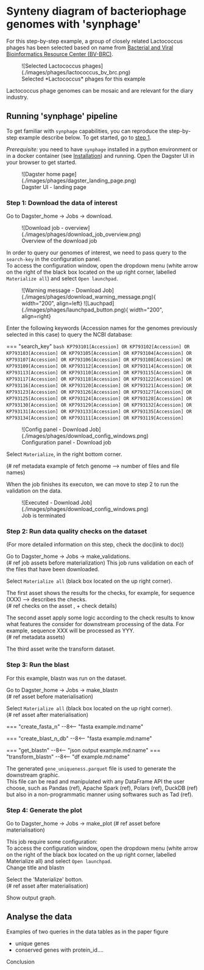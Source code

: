 # Synteny diagram of bacteriophage genomes with 'synphage'

For this step-by-step example, a group of closely related Lactococcus phages has been selected based on name from [Bacterial and Viral Bioinformatics Resource Center (BV-BRC)](https://www.bv-brc.org/view/GenomeList/?eq(genome_name,phage)#view_tab=genomes&filter=keyword(Lactococcus)).  

<figure markdown="span">
    ![Selected Lactococcus phages](./images/phages/lactococcus_bv_brc.png)
    <figcaption>Selected *Lactococcus* phages for this example</figcaption>
</figure>  

Lactococcus phage genomes can be mosaic and are relevant for the diary industry.  

## Running 'synphage' pipeline  

To get familiar with `synphage` capabilities, you can reproduce the step-by-step example describe below. To get started, go to [step 1](#step1-phage-example).  

*Prerequisite:* you need to have `synphage` installed in a python environment or in a docker container (see [Installation](installation.md#pip-install)) and running. Open the Dagster UI in your browser to get started.
<figure markdown="span">
    ![Dagster home page](./images/phages/dagster_landing_page.png)
    <figcaption>Dagster UI - landing page</figcaption>
</figure>


### Step 1: Download the data of interest <a id="step1-phage-example"></a>

Go to Dagster_home -> Jobs -> download.  
<figure markdown="span">
    ![Download job - overview](./images/phages/download_job_overview.png)
    <figcaption>Overview of the download job</figcaption>
</figure>

In order to query our genomes of interest, we need to pass query to the `search-key` in the configuration panel.  
To access the configuration window, open the dropdown menu (white arrow on the right of the black box located on the up right corner, labelled `Materialize all`) and select `Open launchpad`.  
<figure markdown="span">
    ![Warning message - Download Job](./images/phages/download_warning_message.png){ width="200", align=left}
    <!-- <figcaption>Warning message - Download job</figcaption> -->
    ![Lauchpad](./images/phages/launchpad_button.png){ width="200", align=right}
    <!-- <figcaption>Access the lauchpad to the job configuration</figcaption> -->
</figure>

Enter the following keywords (Accession names for the genomes previously selected in this case) to query the NCBI database:  

=== "search_key"
    ``` bash
    KP793101[Accession] OR KP793102[Accession] OR KP793103[Accession] OR KP793105[Accession] OR KP793104[Accession] OR KP793107[Accession] OR KP793106[Accession] OR KP793108[Accession] OR KP793109[Accession] OR KP793112[Accession] OR KP793114[Accession] OR KP793113[Accession] OR KP793110[Accession] OR KP793115[Accession] OR KP793117[Accession] OR KP793118[Accession] OR KP793122[Accession] OR KP793116[Accession] OR KP793120[Accession] OR KP793121[Accession] OR KP793123[Accession] OR KP793126[Accession] OR KP793127[Accession] OR KP793125[Accession] OR KP793124[Accession] OR KP793128[Accession] OR KP793130[Accession] OR KP793129[Accession] OR KP793132[Accession] OR KP793131[Accession] OR KP793133[Accession] OR KP793135[Accession] OR KP793134[Accession] OR KP793111[Accession] OR KP793119[Accession]
    ```

<figure markdown="span">
    ![Config panel - Download Job](./images/phages/download_config_windows.png)
    <figcaption>Configuration panel - Download job</figcaption>
</figure>

Select `Materialize`, in the right bottom corner.  

(# ref metadata example of fetch genome --> number of files and file names)  

When the job finishes its executon, we can move to step 2 to run the validation on the data.
<figure markdown="span">
    ![Executed - Download Job](./images/phages/download_config_windows.png)
    <figcaption>Job is terminated</figcaption>
</figure>


### Step 2: Run data quality checks on the dataset

(For more detailed information on this step, check the doc(link to doc))  

Go to Dagster_home -> Jobs -> make_validations.  
(# ref job assets before materialization)
This job runs validation on each of the files that have been downloaded.  

Select `Materialize all` (black box located on the up right corner).  

The first asset shows the results for the checks, for example, for sequence (XXX) --> describes the checks.  
(# ref checks on the asset , + check details)
 
The second asset apply some logic according to the check results to know what features the consider for downstream processing of the data. For example, sequence XXX will be processed as YYY.  
(# ref metadata assets)

The third asset write the transform dataset.  


### Step 3: Run the blast

For this example, blastn was run on the dataset.  

Go to Dagster_home -> Jobs -> make_blastn  
(# ref asset before materialisation)

Select `Materialize all` (black box located on the up right corner).  
(# ref asset after materialisation)

=== "create_fasta_n"
    --8<-- "fasta example.md:name"

=== "create_blast_n_db"
--8<-- "fasta example.md:name"

=== "get_blastn"
--8<-- "json output example.md:name"
=== "transform_blastn"
--8<-- "df example.md:name"

The generated `gene_uniqueness.parquet` file is used to generate the downstream graphic.  
This file can be read and manipulated with any DataFrame API the user choose, such as Pandas (ref), Apache Spark (ref), Polars (ref), DuckDB (ref) but also in a non-programmatic manner using softwares such as Tad (ref).  


### Step 4: Generate the plot

Go to Dagster_home -> Jobs -> make_plot
(# ref asset before materialisation)

This job require some configuration:   
To access the configuration window, open the dropdown menu (white arrow on the right of the black box located on the up right corner, labelled Materialize all) and select `Open launchpad`.  
Change title and blastn   

Select the 'Materialize' botton.   
(# ref asset after materialisation)

Show output graph.  


## Analyse the data

Examples of two queries in the data tables as in the paper figure
- unique genes
- conserved genes with protein_id....


Conclusion


